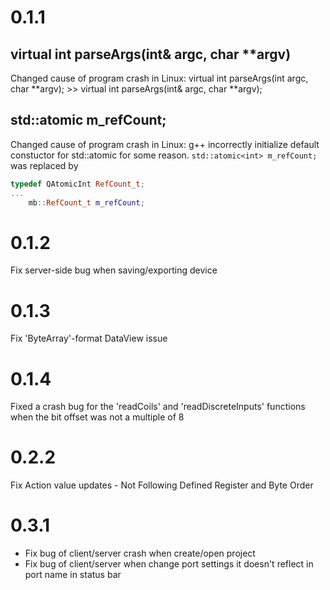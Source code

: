 # 0.1.1

## virtual int parseArgs(int& argc, char **argv)

Changed cause of program crash in Linux:
virtual int parseArgs(int argc, char **argv); >> virtual int parseArgs(int& argc, char **argv);

## std::atomic<int> m_refCount;

Changed cause of program crash in Linux:
g++ incorrectly initialize default constuctor for std::atomic<int> for some reason.
`std::atomic<int> m_refCount;` was replaced by

```cpp 
typedef QAtomicInt RefCount_t;
...
    mb::RefCount_t m_refCount;                 
```

# 0.1.2

Fix server-side bug when saving/exporting device

# 0.1.3

Fix 'ByteArray'-format DataView issue

# 0.1.4

Fixed a crash bug for the 'readCoils' and 'readDiscreteInputs' functions when the bit offset was not a multiple of 8

# 0.2.2

Fix Action value updates - Not Following Defined Register and Byte Order

# 0.3.1

* Fix bug of client/server crash when create/open project
* Fix bug of client/server when change port settings it doesn't reflect in port name in status bar 